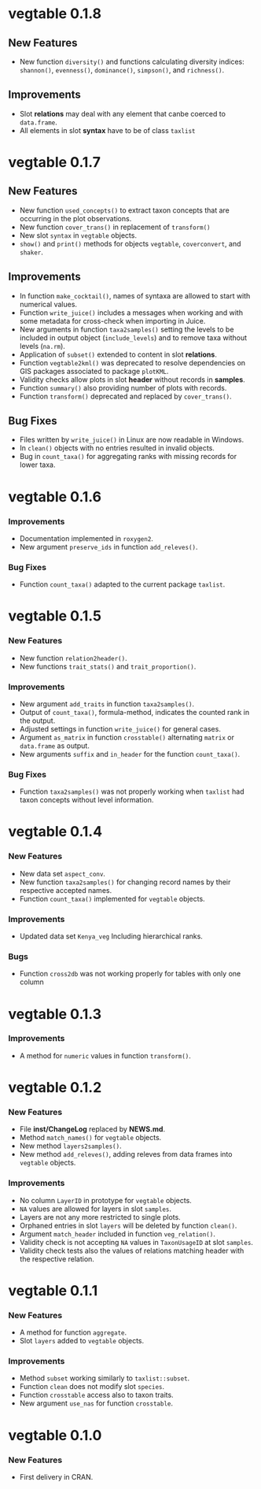 vegtable 0.1.8
==============

## New Features

* New function `diversity()` and functions calculating diversity indices:
  `shannon()`, `evenness()`, `dominance()`, `simpson()`, and `richness()`.

## Improvements

* Slot **relations** may deal with any element that canbe coerced to
`data.frame`.
* All elements in slot **syntax** have to be of class `taxlist`

vegtable 0.1.7
==============

## New Features

* New function `used_concepts()` to extract taxon concepts that are occurring
in the plot observations.
* New function `cover_trans()` in replacement of `transform()`
* New slot `syntax` in `vegtable` objects.
* `show()` and `print()` methods for objects `vegtable`, `coverconvert`,
  and `shaker`.

## Improvements

* In function `make_cocktail()`, names of syntaxa are allowed to start with numerical values.
* Function `write_juice()` includes a messages when working and with some
metadata for cross-check when importing in Juice.
* New arguments in function `taxa2samples()` setting the levels to be included
in output object (`include_levels`) and to remove taxa without levels
(`na.rm`).
* Application of `subset()` extended to content in slot **relations**.
* Function `vegtable2kml()` was deprecated to resolve dependencies on GIS
  packages associated to package `plotKML`.
* Validity checks allow plots in slot **header** without records in **samples**.
* Function `summary()` also providing number of plots with records.
* Function `transform()` deprecated and replaced by `cover_trans()`.

## Bug Fixes

* Files written by `write_juice()` in Linux are now readable in Windows.
* In `clean()` objects with no entries resulted in invalid objects.
* Bug in `count_taxa()` for aggregating ranks with missing records for lower
  taxa.

vegtable 0.1.6
==============

### Improvements

* Documentation implemented in `roxygen2`.
* New argument `preserve_ids` in function `add_releves()`.

### Bug Fixes

* Function `count_taxa()` adapted to the current package `taxlist`.

vegtable 0.1.5
==============

### New Features

* New function `relation2header()`.
* New functions `trait_stats()` and `trait_proportion()`.

### Improvements

* New argument `add_traits` in function `taxa2samples()`.
* Output of `count_taxa()`, formula-method, indicates the counted rank in the output.
* Adjusted settings in function `write_juice()` for general cases.
* Argument `as_matrix` in function `crosstable()` alternating `matrix` or `data.frame` as output.
* New arguments `suffix` and `in_header` for the function `count_taxa()`.

### Bug Fixes

* Function `taxa2samples()` was not properly working when `taxlist` had taxon concepts without level information.

vegtable 0.1.4
==============

### New Features

* New data set `aspect_conv`.
* New function `taxa2samples()` for changing record names by their respective accepted names.
* Function `count_taxa()` implemented for `vegtable` objects.

### Improvements

* Updated data set `Kenya_veg` Including hierarchical ranks.

### Bugs

* Function `cross2db` was not working properly for tables with only one column

vegtable 0.1.3
==============

### Improvements

* A method for `numeric` values in function `transform()`.

vegtable 0.1.2
==============

### New Features

* File **inst/ChangeLog** replaced by **NEWS.md**.
* Method `match_names()` for `vegtable` objects.
* New method `layers2samples()`.
* New method `add_releves()`, adding releves from data frames into `vegtable` objects.

### Improvements
* No column `LayerID` in prototype for `vegtable` objects.
* `NA` values are allowed for layers in slot `samples`.
* Layers are not any more restricted to single plots.
* Orphaned entries in slot `layers` will be deleted by function `clean()`.
* Argument `match_header` included in function `veg_relation()`.
* Validity check is not accepting `NA` values in `TaxonUsageID` at slot `samples`.
* Validity check tests also the values of relations matching header with the respective relation.

vegtable 0.1.1
==============

### New Features

* A method for function `aggregate`.
* Slot `layers` added to `vegtable` objects.

### Improvements

* Method `subset` working similarly to `taxlist::subset`.
* Function `clean` does not modify slot `species`.
* Function `crosstable` access also to taxon traits.
* New argument `use_nas` for function `crosstable`.

vegtable 0.1.0
==============

### New Features

* First delivery in CRAN.
